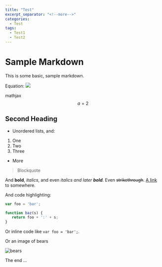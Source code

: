 ```yaml
---
title: "Test"
excerpt_separator: "<!--more-->"
categories:
  - Test
tags:
  - Test1
  - Test2
---
```

# Sample Markdown

This is some basic, sample markdown.

Equation: <img src="https://render.githubusercontent.com/render/math?math=e^{i \pi} = -1">

mathjax $$ a = 2 $$

## Second Heading

 * Unordered lists, and:
  1. One
  1. Two
  1. Three
 * More

> Blockquote

And **bold**, *italics*, and even *italics and later **bold***. Even ~~strikethrough~~. [A link](https://markdowntohtml.com) to somewhere.

And code highlighting:

```js
var foo = 'bar';

function baz(s) {
   return foo + ':' + s;
}
```

Or inline code like `var foo = 'bar';`.

Or an image of bears

![bears](http://placebear.com/200/200)

The end ...
